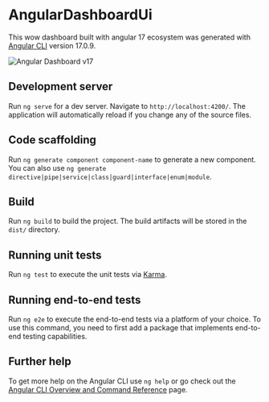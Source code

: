# AngularDashboardUi

This wow dashboard built with angular 17 ecosystem was generated with [Angular CLI](https://github.com/angular/angular-cli) version 17.0.9.

![Angular Dashboard v17](https://github.com/muhammadawaisshaikh/angular-dashboard-ui/assets/24633059/d343d95c-b3f3-4fb0-8c70-6e8d63d3cdd5)


## Development server

Run `ng serve` for a dev server. Navigate to `http://localhost:4200/`. The application will automatically reload if you change any of the source files.

## Code scaffolding

Run `ng generate component component-name` to generate a new component. You can also use `ng generate directive|pipe|service|class|guard|interface|enum|module`.

## Build

Run `ng build` to build the project. The build artifacts will be stored in the `dist/` directory.

## Running unit tests

Run `ng test` to execute the unit tests via [Karma](https://karma-runner.github.io).

## Running end-to-end tests

Run `ng e2e` to execute the end-to-end tests via a platform of your choice. To use this command, you need to first add a package that implements end-to-end testing capabilities.

## Further help

To get more help on the Angular CLI use `ng help` or go check out the [Angular CLI Overview and Command Reference](https://angular.io/cli) page.
